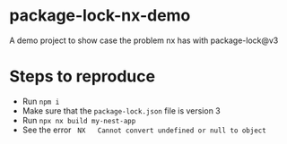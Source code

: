 # package-lock-nx-demo
A demo project to show case the problem nx has with package-lock@v3

# Steps to reproduce

* Run `npm i`
* Make sure that the `package-lock.json` file is version 3
* Run `npx nx build my-nest-app`
* See the error ` NX   Cannot convert undefined or null to object` 

